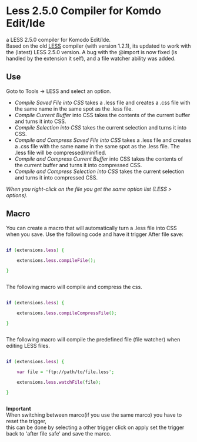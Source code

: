 Less 2.5.0 Compiler for Komdo Edit/Ide
=========================

a LESS 2.5.0 compiler for Komodo Edit/Ide.  
Based on the old  [LESS](https://community.activestate.com/node/7416) compiler (with version 1.2.1), its updated to work with the (latest) LESS 2.5.0 version.
A bug with the @import is now fixed (is handled by the extension it self), and a file watcher ability was added.

<h2>Use</h2>
<p>Goto to Tools -&gt; LESS and select an option.</p>
<ul>
<li><em>Compile Saved File into CSS</em> takes a .less file and creates a .css file with the same name in the same spot as the .less file.</li>
<li><em>Compile Current Buffer</em> into CSS takes the contents of the current buffer and turns it into CSS.</li>
<li><em>Compile Selection into CSS</em> takes the current selection and turns it into CSS.</li>
<li><em>Compile and Compress Saved File into CSS</em> takes a .less file and creates a .css file with the same name in the same spot as the .less file. The .less file will be compressed/minified.</li>
<li><em>Compile and Compress Current Buffer</em> into CSS takes the contents of the current buffer and turns it into compressed CSS.</li>
<li><em>Compile and Compress Selection into CSS</em> takes the current selection and turns it into compressed CSS.</li>
</ul>
<em>When you right-click on the file you get the same option list (LESS > options).</em>


<h2>Macro</h2>
<p>You can create a macro that will automatically turn a .less file into CSS when you save. Use the following code and have it trigger After file save:</p>
<pre><code>
<div class="javascript geshifilter-javascript" style="font-family:monospace;"><span style="color: #000066; font-weight: bold;">if</span> <span style="color: #009900;">(</span>extensions.<span style="color: #660066;">less</span><span style="color: #009900;">)</span> <span style="color: #009900;">{</span><br>
&nbsp; &nbsp; extensions.<span style="color: #660066;">less</span>.<span style="color: #660066;">compileFile</span><span style="color: #009900;">(</span><span style="color: #009900;">)</span><span style="color: #339933;">;</span><br>
<span style="color: #009900;">}</span></div>
</code></pre>
<p>The following macro will compile and compress the css.</p>
<pre><code>
<div class="javascript geshifilter-javascript" style="font-family:monospace;"><span style="color: #000066; font-weight: bold;">if</span> <span style="color: #009900;">(</span>extensions.<span style="color: #660066;">less</span><span style="color: #009900;">)</span> <span style="color: #009900;">{</span><br>
&nbsp; &nbsp; extensions.<span style="color: #660066;">less</span>.<span style="color: #660066;">compileCompressFile</span><span style="color: #009900;">(</span><span style="color: #009900;">)</span><span style="color: #339933;">;</span><br>
<span style="color: #009900;">}</span></div>
</code></pre>
<p>The following macro will compile the predefined file (file watcher) when editing LESS files.</p>
<pre><code>
<div class="javascript geshifilter-javascript" style="font-family:monospace;"><span style="color: #000066; font-weight: bold;">if</span> <span style="color: #009900;">(</span>extensions.<span style="color: #660066;">less</span><span style="color: #009900;">)</span> <span style="color: #009900;">{</span><br>
&nbsp; &nbsp; <span style="color: #660066;">var</span> file <span style="color: #009900;">= '</span>ftp://path/to/file.less<span style="color: #009900;">';</span><br />
&nbsp; &nbsp; extensions.<span style="color: #660066;">less</span>.<span style="color: #660066;">watchFile</span><span style="color: #009900;">(</span>file<span style="color: #009900;">)</span><span style="color: #339933;">;</span><br>
<span style="color: #009900;">}</span></div>
</code></pre>

<strong>Important</strong>  
When switching between marco(if you use the same marco) you have to reset the trigger,  
this can be done by selecting a other trigger click on apply set the trigger back to 'after file safe' and save the marco.
